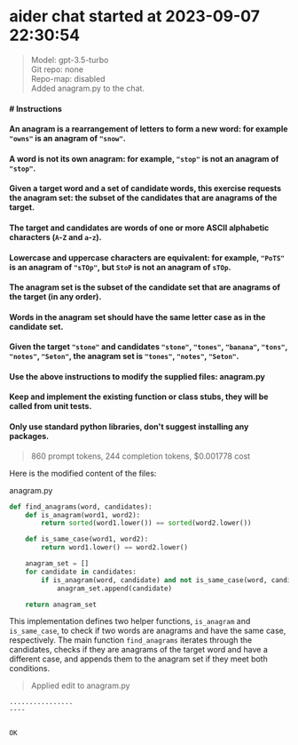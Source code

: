 
# aider chat started at 2023-09-07 22:30:54

> Model: gpt-3.5-turbo  
> Git repo: none  
> Repo-map: disabled  
> Added anagram.py to the chat.  

#### # Instructions  
####   
#### An anagram is a rearrangement of letters to form a new word: for example `"owns"` is an anagram of `"snow"`.  
#### A word is not its own anagram: for example, `"stop"` is not an anagram of `"stop"`.  
####   
#### Given a target word and a set of candidate words, this exercise requests the anagram set: the subset of the candidates that are anagrams of the target.  
####   
#### The target and candidates are words of one or more ASCII alphabetic characters (`A`-`Z` and `a`-`z`).  
#### Lowercase and uppercase characters are equivalent: for example, `"PoTS"` is an anagram of `"sTOp"`, but `StoP` is not an anagram of `sTOp`.  
#### The anagram set is the subset of the candidate set that are anagrams of the target (in any order).  
#### Words in the anagram set should have the same letter case as in the candidate set.  
####   
#### Given the target `"stone"` and candidates `"stone"`, `"tones"`, `"banana"`, `"tons"`, `"notes"`, `"Seton"`, the anagram set is `"tones"`, `"notes"`, `"Seton"`.  
####   
#### ####  
####   
#### Use the above instructions to modify the supplied files: anagram.py  
#### Keep and implement the existing function or class stubs, they will be called from unit tests.  
#### Only use standard python libraries, don't suggest installing any packages.  
> 860 prompt tokens, 244 completion tokens, $0.001778 cost  

Here is the modified content of the files:

anagram.py
```python
def find_anagrams(word, candidates):
    def is_anagram(word1, word2):
        return sorted(word1.lower()) == sorted(word2.lower())

    def is_same_case(word1, word2):
        return word1.lower() == word2.lower()

    anagram_set = []
    for candidate in candidates:
        if is_anagram(word, candidate) and not is_same_case(word, candidate):
            anagram_set.append(candidate)

    return anagram_set
```

This implementation defines two helper functions, `is_anagram` and `is_same_case`, to check if two words are anagrams and have the same case, respectively. The main function `find_anagrams` iterates through the candidates, checks if they are anagrams of the target word and have a different case, and appends them to the anagram set if they meet both conditions.

> Applied edit to anagram.py  
```
................
----


OK

```